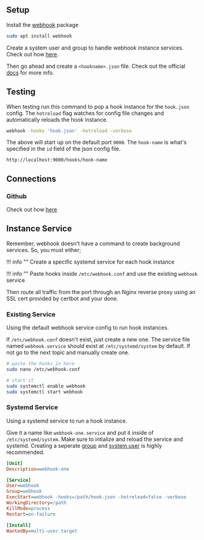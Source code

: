 ## Setup

Install the [webhook](https://github.com/adnanh/webhook) package

``` bash
sudo apt install webhook
```

Create a system user and group to handle webhook instance services. Check out how [here](../general/#system-user).

Then go ahead and create a `<hookname>.json` file. Check out the official [docs](https://github.com/adnanh/webhook/tree/master/docs) for more info.

## Testing

When testing run this command to pop a hook instance for the `hook.json` config. The `hotreload` flag watches for config file changes and automatically reloads the hook instance.

``` bash
webhook -hooks 'hook.json' -hotreload -verbose
```

The above will start up on the default port `9000`. The `hook-name` is what's specified in the `id` field of the json config file.

``` link
http://localhost:9000/hooks/hook-name
```

## Connections

### Github

Check out how [here](https://docs.github.com/en/github-ae@latest/developers/webhooks-and-events/creating-webhooks)

## Instance Service

Remember, webhook doesn't have a command to create background services.
So, you must either;

!!! info ""
    Create a specific systemd service for each hook instance

!!! info ""
    Paste hooks inside `/etc/webhook.conf` and use the existing `webhook` service

Then route all traffic from the port through an Nginx reverse proxy using an SSL cert provided by certbot and your done.

### Existing Service

Using the default webhook service config to run hook instances. 

If `/etc/webhook.conf` doesn't exist, just create a new one. The service file named `webhook.service` should exist at `/etc/systemd/system` by default. If not go to the next topic and manually create one.

``` bash
# paste the hooks in here
sudo nano /etc/webhook.conf

# start it
sudo systemctl enable webhook
sudo systemctl start webhook
```

### Systemd Service

Using a systemd service to run a hook instance. 

Give it a name like `webhook-one.service` and put it inside of `/etc/systemd/system`. Make sure to intialize and reload the service and systemd. Creating a seperate [group](../general/#groups) and [system user](../general/#system-user) is highly recommended.

``` ini
[Unit]
Description=webhook-one

[Service]
User=webhook
Group=webhook
ExecStart=webhook -hooks=/path/hook.json -hotreload=false -verbose
WorkingDirectory=/path
KillMode=process
Restart=on-failure

[Install]
WantedBy=multi-user.target
```
